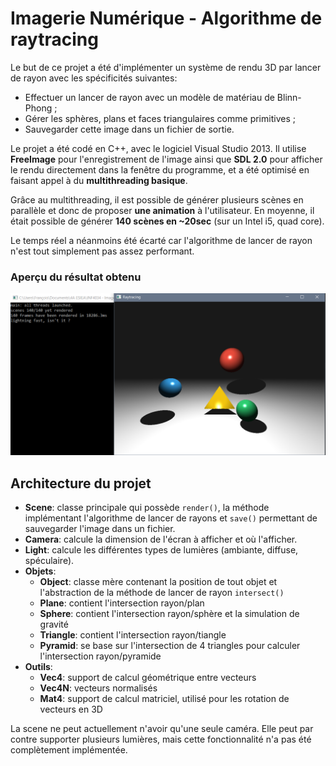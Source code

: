 # Imagerie Numérique - Algorithme de raytracing
Le but de ce projet a été d'implémenter un système de rendu 3D par lancer de rayon avec les spécificités suivantes:  

- Effectuer un lancer de rayon avec un modèle de matériau de Blinn-Phong ;
- Gérer les sphères, plans et faces triangulaires comme primitives ;
- Sauvegarder cette image dans un fichier de sortie.

Le projet a été codé en C++, avec le logiciel Visual Studio 2013. Il utilise **FreeImage** pour l'enregistrement de l'image ainsi que **SDL 2.0** pour afficher le rendu directement dans la fenêtre du programme, et a été optimisé en faisant appel à du **multithreading basique**.

Grâce au multithreading, il est possible de générer plusieurs scènes en parallèle et donc de proposer **une animation** à l'utilisateur. En moyenne, il était possible de générer **140 scènes en ~20sec** (sur un Intel i5, quad core).

Le temps réel a néanmoins  été écarté car l'algorithme de lancer de rayon n'est tout simplement pas assez performant.

### Aperçu du résultat obtenu
![screenshot](screenshot.png)

## Architecture du projet

* **Scene**: classe principale qui possède `render()`, la méthode implémentant l'algorithme de lancer de rayons et `save()` permettant de sauvegarder l'image dans un fichier.
* **Camera**: calcule la dimension de l'écran à afficher et où l'afficher.
* **Light**: calcule les différentes types de lumières (ambiante, diffuse, spéculaire).
* **Objets**:
    - **Object**: classe mère contenant la position de tout objet et l'abstraction de la méthode de lancer de rayon `intersect()`
    - **Plane**: contient l'intersection rayon/plan
    - **Sphere**: contient l'intersection rayon/sphère et la simulation de gravité
    - **Triangle**: contient l'intersection rayon/tiangle
    - **Pyramid**: se base sur l'intersection de 4 triangles pour calculer l'intersection rayon/pyramide
* **Outils**:
    - **Vec4**: support de calcul géométrique entre vecteurs 
    - **Vec4N**: vecteurs normalisés
    - **Mat4**: support de calcul matriciel, utilisé pour les rotation de vecteurs en 3D
    

La scene ne peut actuellement n'avoir qu'une seule caméra. Elle peut par contre supporter plusieurs lumières, mais cette fonctionnalité n'a pas été complètement implémentée.